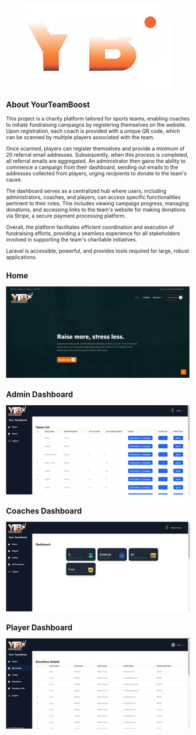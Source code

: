 <p align="center"><a href="https://laravel.com" target="_blank"><img src="./public/img/ytb_logo.png" width="400" alt="Laravel Logo"></a></p>

<!-- <p align="center">
<a href="https://github.com/laravel/framework/actions"><img src="https://github.com/laravel/framework/workflows/tests/badge.svg" alt="Build Status"></a>
<a href="https://packagist.org/packages/laravel/framework"><img src="https://img.shields.io/packagist/dt/laravel/framework" alt="Total Downloads"></a>
<a href="https://packagist.org/packages/laravel/framework"><img src="https://img.shields.io/packagist/v/laravel/framework" alt="Latest Stable Version"></a>
<a href="https://packagist.org/packages/laravel/framework"><img src="https://img.shields.io/packagist/l/laravel/framework" alt="License"></a>
</p> -->

## About YourTeamBoost

This project is a charity platform tailored for sports teams, enabling coaches to initiate fundraising campaigns by registering themselves on the website. Upon registration, each coach is provided with a unique QR code, which can be scanned by multiple players associated with the team. 

Once scanned, players can register themselves and provide a minimum of 20 referral email addresses. Subsequently, when this process is completed, all referral emails are aggregated. An administrator then gains the ability to commence a campaign from their dashboard, sending out emails to the addresses collected from players, urging recipients to donate to the team's cause.

The dashboard serves as a centralized hub where users, including administrators, coaches, and players, can access specific functionalities pertinent to their roles. This includes viewing campaign progress, managing donations, and accessing links to the team's website for making donations via Stripe, a secure payment processing platform.

Overall, the platform facilitates efficient coordination and execution of fundraising efforts, providing a seamless experience for all stakeholders involved in supporting the team's charitable initiatives.

Laravel is accessible, powerful, and provides tools required for large, robust applications.

## Home

<img src="./public/images/home.PNG" alt="Home">

## Admin Dashboard

<img src="./public/images/admin-dash.png" alt="Admin">

## Coaches Dashboard

<img src="./public/images/coach-dash-1.png" alt="Coach">

## Player Dashboard

<img src="./public/images/player-dash.png" alt="Player">

